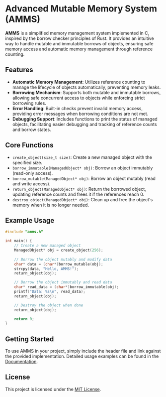 # Advanced Mutable Memory System (AMMS)

**AMMS** is a simplified memory management system implemented in C, inspired by the borrow checker principles of Rust. It provides an intuitive way to handle mutable and immutable borrows of objects, ensuring safe memory access and automatic memory management through reference counting.

## Features

- **Automatic Memory Management**: Utilizes reference counting to manage the lifecycle of objects automatically, preventing memory leaks.
- **Borrowing Mechanism**: Supports both mutable and immutable borrows, allowing safe concurrent access to objects while enforcing strict borrowing rules.
- **Error Handling**: Built-in checks prevent invalid memory access, providing error messages when borrowing conditions are not met.
- **Debugging Support**: Includes functions to print the status of managed objects, facilitating easier debugging and tracking of reference counts and borrow states.

## Core Functions

- `create_object(size_t size)`: Create a new managed object with the specified size.
- `borrow_immutable(ManagedObject* obj)`: Borrow an object immutably (read-only access).
- `borrow_mutable(ManagedObject* obj)`: Borrow an object mutably (read and write access).
- `return_object(ManagedObject* obj)`: Return the borrowed object, updating reference counts and frees it if the references reach 0.
- `destroy_object(ManagedObject* obj)`: Clean up and free the object's memory when it is no longer needed.

## Example Usage

```c
#include "amms.h"

int main() {
    // Create a new managed object
    ManagedObject* obj = create_object(256);
    
    // Borrow the object mutably and modify data
    char* data = (char*)borrow_mutable(obj);
    strcpy(data, "Hello, AMMS!");
    return_object(obj);

    // Borrow the object immutably and read data
    char* read_data = (char*)borrow_immutable(obj);
    printf("Data: %s\n", read_data);
    return_object(obj);

    // Destroy the object when done
    return_object(obj);

    return 0;
}
```

## Getting Started

To use AMMS in your project, simply include the header file and link against the provided implementation. Detailed usage examples can be found in the [Documentation](https://github.com/martino449/AMMS/blob/main/Getting_Started.md).

## License

This project is licensed under the [MIT License](https://github.com/martino449/AMMS/blob/main/LICENSE).
